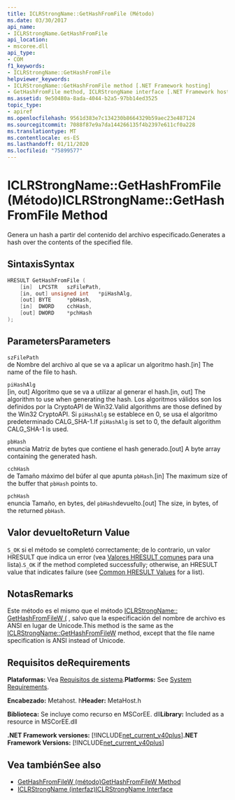 ```yaml
---
title: ICLRStrongName::GetHashFromFile (Método)
ms.date: 03/30/2017
api_name:
- ICLRStrongName.GetHashFromFile
api_location:
- mscoree.dll
api_type:
- COM
f1_keywords:
- ICLRStrongName::GetHashFromFile
helpviewer_keywords:
- ICLRStrongName::GetHashFromFile method [.NET Framework hosting]
- GetHashFromFile method, ICLRStrongName interface [.NET Framework hosting]
ms.assetid: 9e50480a-8ada-4044-b2a5-97bb14ed3525
topic_type:
- apiref
ms.openlocfilehash: 9561d383e7c134230b8664329b59aec23e487124
ms.sourcegitcommit: 7088f87e9a7da144266135f4b2397e611cf0a228
ms.translationtype: MT
ms.contentlocale: es-ES
ms.lasthandoff: 01/11/2020
ms.locfileid: "75899577"
---
```

# <a name="iclrstrongnamegethashfromfile-method"></a><span data-ttu-id="a0bb2-102">ICLRStrongName::GetHashFromFile (Método)</span><span class="sxs-lookup"><span data-stu-id="a0bb2-102">ICLRStrongName::GetHashFromFile Method</span></span>
<span data-ttu-id="a0bb2-103">Genera un hash a partir del contenido del archivo especificado.</span><span class="sxs-lookup"><span data-stu-id="a0bb2-103">Generates a hash over the contents of the specified file.</span></span>  
  
## <a name="syntax"></a><span data-ttu-id="a0bb2-104">Sintaxis</span><span class="sxs-lookup"><span data-stu-id="a0bb2-104">Syntax</span></span>  
  
```cpp  
HRESULT GetHashFromFile (  
    [in]  LPCSTR   szFilePath,  
    [in, out] unsigned int   *piHashAlg,   
    [out] BYTE     *pbHash,      
    [in]  DWORD    cchHash,      
    [out] DWORD    *pchHash  
);  
```  
  
## <a name="parameters"></a><span data-ttu-id="a0bb2-105">Parameters</span><span class="sxs-lookup"><span data-stu-id="a0bb2-105">Parameters</span></span>  
 `szFilePath`  
 <span data-ttu-id="a0bb2-106">de Nombre del archivo al que se va a aplicar un algoritmo hash.</span><span class="sxs-lookup"><span data-stu-id="a0bb2-106">[in] The name of the file to hash.</span></span>  
  
 `piHashAlg`  
 <span data-ttu-id="a0bb2-107">[in, out] Algoritmo que se va a utilizar al generar el hash.</span><span class="sxs-lookup"><span data-stu-id="a0bb2-107">[in, out] The algorithm to use when generating the hash.</span></span> <span data-ttu-id="a0bb2-108">Los algoritmos válidos son los definidos por la CryptoAPI de Win32.</span><span class="sxs-lookup"><span data-stu-id="a0bb2-108">Valid algorithms are those defined by the Win32 CryptoAPI.</span></span> <span data-ttu-id="a0bb2-109">Si `piHashAlg` se establece en 0, se usa el algoritmo predeterminado CALG_SHA-1.</span><span class="sxs-lookup"><span data-stu-id="a0bb2-109">If `piHashAlg` is set to 0, the default algorithm CALG_SHA-1 is used.</span></span>  
  
 `pbHash`  
 <span data-ttu-id="a0bb2-110">enuncia Matriz de bytes que contiene el hash generado.</span><span class="sxs-lookup"><span data-stu-id="a0bb2-110">[out] A byte array containing the generated hash.</span></span>  
  
 `cchHash`  
 <span data-ttu-id="a0bb2-111">de Tamaño máximo del búfer al que apunta `pbHash`.</span><span class="sxs-lookup"><span data-stu-id="a0bb2-111">[in] The maximum size of the buffer that `pbHash` points to.</span></span>  
  
 `pchHash`  
 <span data-ttu-id="a0bb2-112">enuncia Tamaño, en bytes, del `pbHash`devuelto.</span><span class="sxs-lookup"><span data-stu-id="a0bb2-112">[out] The size, in bytes, of the returned `pbHash`.</span></span>  
  
## <a name="return-value"></a><span data-ttu-id="a0bb2-113">Valor devuelto</span><span class="sxs-lookup"><span data-stu-id="a0bb2-113">Return Value</span></span>  
 <span data-ttu-id="a0bb2-114">`S_OK` si el método se completó correctamente; de lo contrario, un valor HRESULT que indica un error (vea [Valores HRESULT comunes](/windows/win32/seccrypto/common-hresult-values) para una lista).</span><span class="sxs-lookup"><span data-stu-id="a0bb2-114">`S_OK` if the method completed successfully; otherwise, an HRESULT value that indicates failure (see [Common HRESULT Values](/windows/win32/seccrypto/common-hresult-values) for a list).</span></span>  
  
## <a name="remarks"></a><span data-ttu-id="a0bb2-115">Notas</span><span class="sxs-lookup"><span data-stu-id="a0bb2-115">Remarks</span></span>  
 <span data-ttu-id="a0bb2-116">Este método es el mismo que el método [ICLRStrongName:: GetHashFromFileW (](../../../../docs/framework/unmanaged-api/hosting/iclrstrongname-gethashfromfilew-method.md) , salvo que la especificación del nombre de archivo es ANSI en lugar de Unicode.</span><span class="sxs-lookup"><span data-stu-id="a0bb2-116">This method is the same as the [ICLRStrongName::GetHashFromFileW](../../../../docs/framework/unmanaged-api/hosting/iclrstrongname-gethashfromfilew-method.md) method, except that the file name specification is ANSI instead of Unicode.</span></span>  
  
## <a name="requirements"></a><span data-ttu-id="a0bb2-117">Requisitos de</span><span class="sxs-lookup"><span data-stu-id="a0bb2-117">Requirements</span></span>  
 <span data-ttu-id="a0bb2-118">**Plataformas:** Vea [Requisitos de sistema](../../../../docs/framework/get-started/system-requirements.md).</span><span class="sxs-lookup"><span data-stu-id="a0bb2-118">**Platforms:** See [System Requirements](../../../../docs/framework/get-started/system-requirements.md).</span></span>  
  
 <span data-ttu-id="a0bb2-119">**Encabezado:** Metahost. h</span><span class="sxs-lookup"><span data-stu-id="a0bb2-119">**Header:** MetaHost.h</span></span>  
  
 <span data-ttu-id="a0bb2-120">**Biblioteca:** Se incluye como recurso en MSCorEE. dll</span><span class="sxs-lookup"><span data-stu-id="a0bb2-120">**Library:** Included as a resource in MSCorEE.dll</span></span>  
  
 <span data-ttu-id="a0bb2-121">**.NET Framework versiones:** [!INCLUDE[net_current_v40plus](../../../../includes/net-current-v40plus-md.md)]</span><span class="sxs-lookup"><span data-stu-id="a0bb2-121">**.NET Framework Versions:** [!INCLUDE[net_current_v40plus](../../../../includes/net-current-v40plus-md.md)]</span></span>  
  
## <a name="see-also"></a><span data-ttu-id="a0bb2-122">Vea también</span><span class="sxs-lookup"><span data-stu-id="a0bb2-122">See also</span></span>

- [<span data-ttu-id="a0bb2-123">GetHashFromFileW (método)</span><span class="sxs-lookup"><span data-stu-id="a0bb2-123">GetHashFromFileW Method</span></span>](../../../../docs/framework/unmanaged-api/hosting/iclrstrongname-gethashfromfilew-method.md)
- [<span data-ttu-id="a0bb2-124">ICLRStrongName (interfaz)</span><span class="sxs-lookup"><span data-stu-id="a0bb2-124">ICLRStrongName Interface</span></span>](../../../../docs/framework/unmanaged-api/hosting/iclrstrongname-interface.md)
